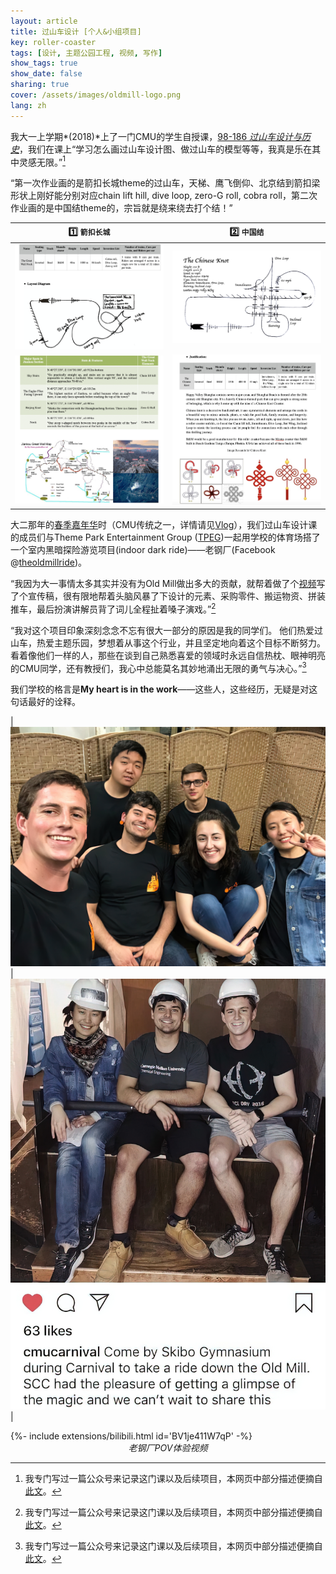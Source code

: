 ```yaml
---
layout: article
title: 过山车设计 [个人&小组项目]
key: roller-coaster
tags: [设计, 主题公园工程, 视频, 写作]
show_tags: true
show_date: false
sharing: true
cover: /assets/images/oldmill-logo.png
lang: zh
---
```


我大一上学期*(2018)*上了一门CMU的学生自授课，[98-186 *过山车设计与历史*][98186]，我们在课上“学习怎么画过山车设计图、做过山车的模型等等，我真是乐在其中灵感无限。”[^1]

<!--more-->

“第一次作业画的是箭扣长城theme的过山车，天梯、鹰飞倒仰、北京结到箭扣梁形状上刚好能分别对应chain lift hill, dive loop, zero-G roll, cobra roll，第二次作业画的是中国结theme的，宗旨就是绕来绕去打个结！”

| :one: `箭扣长城` | :two: `中国结` |
| -- | -- | 
|![](/assets/images/98186-great-wall1.png)|![](/assets/images/98186-chinese-knot2.png)|
|![](/assets/images/98186-great-wall2.png)|![](/assets/images/98186-chinese-knot1.png)|

大二那年的[春季嘉年华][carnival]时（CMU传统之一，详情请见[Vlog]），我们过山车设计课的成员们与Theme Park Entertainment Group ([TPEG])一起用学校的体育场搭了一个室内黑暗探险游览项目(indoor dark ride)——老钢厂(Facebook @[theoldmillride][fb])。

“我因为大一事情太多其实并没有为Old Mill做出多大的贡献，就帮着做了个[视频][video]写了个宣传稿，很有限地帮着头脑风暴了下设计的元素、采购零件、搬运物资、拼装推车，最后扮演讲解员背了词儿全程扯着嗓子演戏。”[^1]

“我对这个项目印象深刻念念不忘有很大一部分的原因是我的同学们。
他们热爱过山车，热爱主题乐园，梦想着从事这个行业，并且坚定地向着这个目标不断努力。看着像他们一样的人，那些在谈到自己熟悉喜爱的领域时永远自信热枕、眼神明亮的CMU同学，还有教授们，我心中总能莫名其妙地涌出无限的勇气与决心。”[^1]

我们学校的格言是**My heart is in the work**——这些人，这些经历，无疑是对这句话最好的诠释。

|![](/assets/images/oldmill-fb.jpg)|![](/assets/images/oldmill-ins.jpg)|

<div>{%- include extensions/bilibili.html id='BV1je411W7qP' -%}</div>
<center><i>老钢厂POV体验视频</i></center>


[^1]: 我专门写过一篇公众号来记录这门课以及后续项目，本网页中部分描述便摘自[此文][wechat]。

[98186]: https://www.andrew.cmu.edu/user/rolandog/98-186/
[wechat]: https://mp.weixin.qq.com/s/QWgApuBAdbESMerErWoOAQ
[carnival]: https://admission.enrollment.cmu.edu/pages/experience-spring-carnival
[TPEG]: https://thebridge.cmu.edu/organization/cmutpeg
[fb]: https://www.facebook.com/theoldmillride/
[video]: https://fb.watch/2QNDK50j9z/
[Vlog]: https://www.bilibili.com/video/BV1Q441177fo/